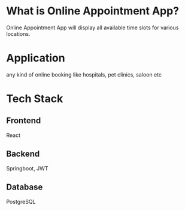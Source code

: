# What is Online Appointment App?
Online Appointment App will display all available time slots for various locations. 

# Application
any kind of online booking like hospitals, pet clinics, saloon etc

# Tech Stack
## Frontend
React
## Backend
Springboot, JWT
## Database
PostgreSQL


